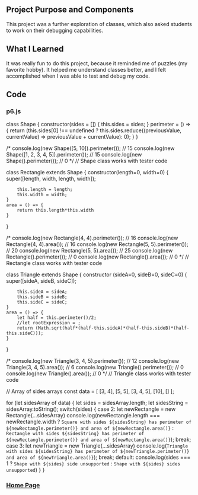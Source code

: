## Project Purpose and Components
This project was a further exploration of classes, which also asked students to work on their debugging capabilities.

## What I Learned
It was really fun to do this project, because it reminded me of puzzles (my favorite hobby). It helped me understand classes better, and I felt accomplished when I was able to test and debug my code.

## Code
### p6.js
class Shape {
    constructor(sides = []) {
        this.sides = sides;
    }
    perimeter = () => {
        return (this.sides[0] !== undefined ? this.sides.reduce((previousValue, currentValue) => previousValue + currentValue): 0);
    }
}

/*
console.log(new Shape([5, 10]).perimeter());  // 15
console.log(new Shape([1, 2, 3, 4, 5]).perimeter()); // 15
console.log(new Shape().perimeter()); // 0
*/
// Shape class works with tester code

class Rectangle extends Shape {
    constructor(length=0, width=0) {
        super([length, width, length, width]);

        this.length = length;
        this.width = width;
    }
    area = () => {
        return this.length*this.width
    }
}

/*
console.log(new Rectangle(4, 4).perimeter());  // 16
console.log(new Rectangle(4, 4).area());  // 16
console.log(new Rectangle(5, 5).perimeter()); // 20
console.log(new Rectangle(5, 5).area()); // 25
console.log(new Rectangle().perimeter()); // 0
console.log(new Rectangle().area()); // 0
*/
// Rectangle class works with tester code

class Triangle extends Shape {
    constructor (sideA=0, sideB=0, sideC=0) {
        super([sideA, sideB, sideC]);

        this.sideA = sideA;
        this.sideB = sideB;
        this.sideC = sideC;
    }
    area = () => {
        let half = this.perimeter()/2;
        //let rootExpression = ;
        return (Math.sqrt(half*(half-this.sideA)*(half-this.sideB)*(half-this.sideC)));
    }
}

/*
console.log(new Triangle(3, 4, 5).perimeter());  // 12
console.log(new Triangle(3, 4, 5).area());  // 6
console.log(new Triangle().perimeter()); // 0
console.log(new Triangle().area()); // 0
*/
// Triangle class works with tester code

// Array of sides arrays
const data = [ [3, 4], [5, 5], [3, 4, 5], [10], [] ];

for (let sidesArray of data) {
    let sides = sidesArray.length;
    let sidesString = sidesArray.toString();
    switch(sides) {
        case 2:
            let newRectangle = new Rectangle(...sidesArray)
            console.log(newRectangle.length === newRectangle.width ? `Square with sides ${sidesString} has perimeter of ${newRectangle.perimeter()} and area of ${newRectangle.area()}` : `Rectangle with sides ${sidesString} has perimeter of ${newRectangle.perimeter()} and area of ${newRectangle.area()}`);
            break;
        case 3:
            let newTriangle = new Triangle(...sidesArray)
            console.log(`Triangle with sides ${sidesString} has perimeter of ${newTriangle.perimeter()} and area of ${newTriangle.area()}`);
            break;
        default:
            console.log(sides === 1 ? `Shape with ${sides} side unsupported` : `Shape with ${sides} sides unsupported`)
    }
}

### [Home Page](https://slynsky.github.io)
